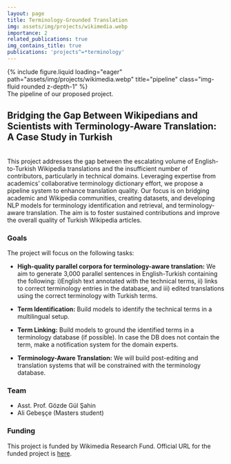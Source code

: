 ```yaml
---
layout: page
title: Terminology-Grounded Translation
img: assets/img/projects/wikimedia.webp
importance: 2
related_publications: true
img_contains_title: true
publications: 'projects^=*terminology'
---
```


<div class="row">
    <div class="col-sm mt-3 mt-md-0">
        {% include figure.liquid loading="eager" path="assets/img/projects/wikimedia.webp" title="pipeline" class="img-fluid rounded z-depth-1" %}
    </div>
</div>
<div class="caption">
    The pipeline of our proposed project.
</div>

## Bridging the Gap Between Wikipedians and Scientists with Terminology-Aware Translation: A Case Study in Turkish 

<br> This project addresses the gap between the escalating volume of English-to-Turkish Wikipedia translations and the insufficient number of contributors, particularly in technical domains. Leveraging expertise from academics’ collaborative terminology dictionary effort, we propose a pipeline system to enhance translation quality. Our focus is on bridging academic and Wikipedia communities, creating datasets, and developing NLP models for terminology identification and retrieval, and terminology-aware translation. The aim is to foster sustained contributions and improve the overall quality of Turkish Wikipedia articles.

### Goals

The project will focus on the following tasks:

- **High-quality parallel corpora for terminology-aware translation:** We aim to generate 3,000 parallel sentences in English-Turkish containing the following: i)English text annotated with the technical terms, ii) links to correct terminology entries in the database, and iii) edited translations using the correct terminology with Turkish terms. 

- **Term Identification:** Build models to identify the technical terms in a multilingual setup.

- **Term Linking:** Build models to ground the identified terms in a terminology database (if possible). In case the DB does not contain the term, make a notification system for the domain experts.  

- **Terminology-Aware Translation:** We will build post-editing and translation systems that will be constrained with the terminology database. 

### Team

 - Asst. Prof. Gözde Gül Şahin
 - Ali Gebeşçe (Masters student)

### Funding
This project is funded by Wikimedia Research Fund. Official URL for the funded project is [here](https://meta.wikimedia.org/wiki/Grants:Programs/Wikimedia_Research_Fund/Bridging_the_Gap_Between_Wikipedians_and_Scientists_with_Terminology-Aware_Translation:_A_Case_Study_in_Turkish).